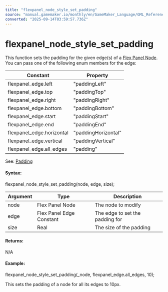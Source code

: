 ```yaml
---
title: "flexpanel_node_style_set_padding"
source: "manual.gamemaker.io/monthly/en/GameMaker_Language/GML_Reference/Flex_Panels/Function_Reference/Styling_Functions/flexpanel_node_style_set_padding.htm"
converted: "2025-09-14T03:59:57.736Z"
---
```


# flexpanel\_node\_style\_set\_padding

This function sets the padding for the given edge(s) of a [Flex Panel Node](../flexpanel_create_node.md). You can pass one of the following enum members for the edge:

| Constant | Property |
| --- | --- |
| flexpanel_edge.left | "paddingLeft" |
| flexpanel_edge.top | "paddingTop" |
| flexpanel_edge.right | "paddingRight" |
| flexpanel_edge.bottom | "paddingBottom" |
| flexpanel_edge.start | "paddingStart" |
| flexpanel_edge.end | "paddingEnd" |
| flexpanel_edge.horizontal | "paddingHorizontal" |
| flexpanel_edge.vertical | "paddingVertical" |
| flexpanel_edge.all_edges | "padding" |

See: [Padding](../../Flex_Panels_Styling.htm#h15)

#### Syntax:

flexpanel\_node\_style\_set\_padding(node, edge, size);

| Argument | Type | Description |
| --- | --- | --- |
| node | Flex Panel Node | The node to modify |
| edge | Flex Panel Edge Constant | The edge to set the padding for |
| size | Real | The size of the padding |

#### Returns:

N/A

#### Example:

flexpanel\_node\_style\_set\_padding(\_node, flexpanel\_edge.all\_edges, 10);

This sets the padding of a node for all its edges to 10px.